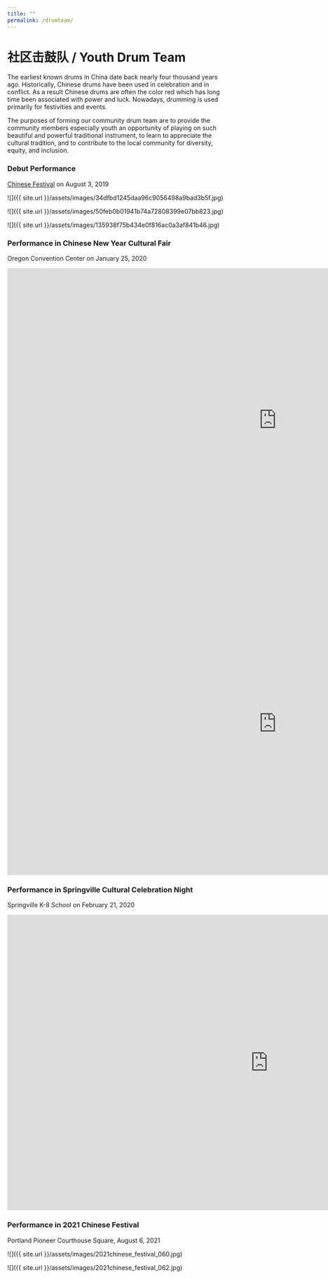 ```yaml
---
title: ""
permalink: /drumteam/
---
```


# 社区击鼓队 / Youth Drum Team

The earliest known drums in China date back nearly four thousand years ago. Historically, Chinese drums have been used in celebration and in conflict. As a result Chinese drums are often the color red which has long time been associated with power and luck. Nowadays, drumming is used primarily for festivities and events.

The purposes of forming our community drum team are to provide the community members especially youth an opportunity of playing on such beautiful and powerful traditional instrument, to learn to appreciate the cultural tradition, and to contribute to the local community for diversity, equity, and inclusion.

### Debut Performance

[Chinese Festival](http://pdxchinese.org/chinesefestival/) on August 3, 2019

![]({{ site.url }}/assets/images/34dfbd1245daa96c9056498a9bad3b5f.jpg)  

![]({{ site.url }}/assets/images/50feb0b01941b74a72808399e07bb823.jpg)  

![]({{ site.url }}/assets/images/135938f75b434e0f816ac0a3af841b46.jpg)  

### Performance in Chinese New Year Cultural Fair

Oregon Convention Center on January 25, 2020

<iframe width="1228" height="691" src="https://www.youtube.com/embed/HF3sbTZpyM0" frameborder="0" allow="accelerometer; autoplay; encrypted-media; gyroscope; picture-in-picture" allowfullscreen></iframe>

<iframe width="1228" height="691" src="https://www.youtube.com/embed/YKhchAJ1O4A" frameborder="0" allow="accelerometer; autoplay; encrypted-media; gyroscope; picture-in-picture" allowfullscreen></iframe>

### Performance in Springville Cultural Celebration Night

Springville K-8 School on February 21, 2020

<iframe width="1189" height="673" src="https://www.youtube.com/embed/Yk-jwg_HBxI" frameborder="0" allow="accelerometer; autoplay; encrypted-media; gyroscope; picture-in-picture" allowfullscreen></iframe>

### Performance in 2021 Chinese Festival

Portland Pioneer Courthouse Square, August 6, 2021

![]({{ site.url }}/assets/images/2021chinese_festival_060.jpg)  

![]({{ site.url }}/assets/images/2021chinese_festival_062.jpg)  
